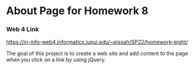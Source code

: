 # About Page for Homework 8

### Web 4 Link

https://in-info-web4.informatics.iupui.edu/~pissah/SP22/homework-eight/

The goal of this project is to create a web site and add content to the page when you click on a link by using jQuery.
